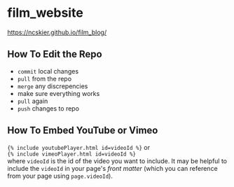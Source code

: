 # film_website

<a href="https://ncskier.github.io/film_blog/">https://ncskier.github.io/film_blog/</a>

## How To Edit the Repo
* `commit` local changes
* `pull` from the repo
* `merge` any discrepencies
* make sure everything works
* `pull` again
* `push` changes to repo

## How To Embed YouTube or Vimeo
`{% include youtubePlayer.html id=videoId %}` or  
`{% include vimeoPlayer.html id=videoId %}`  
where `videoId` is the id of the video you want to include. It may be helpful
to include the `videoId` in your page's _front matter_ (which you can reference
from your page using `page.videoId`).
